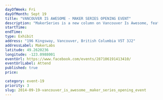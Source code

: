 ```yaml
---
dayOfWeek: Fri
dayOfMonth: Sept 19
title: "VANCOUVER IS AWESOME - MAKER SERIES OPENING EVENT"
description: "MakerSeries is a new column on Vancouver Is Awesome, featuring local makers, promoting local kickstart prototype projects and posting other interesting content related to the art of making. In support of launching Maker Series, we are partnering with MakerLabs, a local makerspace, and we will feature the design processes of several emerging local designers.The exhibition is part of Vancouver Design Week and happening alongside A Pop Up Affair Presents: Peep Show. Join us for this exciting social event, get a first look at the exhibit and meet Vancouver’s emerging designers."
startTime: 
endTime: 
type: Exhibit
address: "196 Kingsway, Vancouver, British Columbia V5T 3J2"
addressLabel: MakerLabs
latitude: 49.2620236
longitude: -123.0988001
eventUrl: https://www.facebook.com/events/287106191413410/
eventUrlLabel: Attend
published: true
price: 

category: event-19
priority: 3
slug: 2014-09-19-vancouver_is_awesome__maker_series_opening_event
---
```

